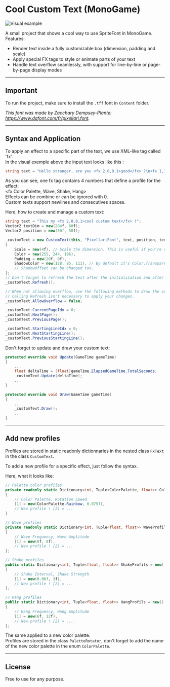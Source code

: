 # Cool Custom Text (MonoGame)

![Visual example](Docs/CoolAnimatedText.gif "Visual exemple")

A small project that shows a cool way to use SpriteFont in MonoGame.  
Features: 
* Render text inside a fully customizable box (dimension, padding and scale)
* Apply special FX tags to style or animate parts of your text
* Handle text overflow seamlessly, with support for line-by-line or page-by-page display modes

---

## Important

To run the project, make sure to install the `.tff` font in `Content` folder.  

_This font was made by Zacchary Dempsey-Plante: https://www.dafont.com/fr/pixellari.font._

---

## Syntax and Application

To apply an effect to a specific part of the text, we use XML-like tag called 'fx'.  
In the visual exemple above the input text looks like this :  
```csharp
string text = "Hello stranger, are you <fx 2,0,0,1>good</fx> ?\n<fx 1,1,0,0>*************************************</fx><fx 6,0,1,0>This line is scared</fx> <fx 6,1,0,0>></fx><fx 7,0,0,0>0123456789</fx><fx 6,1,0,0><</fx>";
```

As you can see, one fx tag contains 4 numbers that define a profile for the effect:  
<fx Color Palette, Wave, Shake, Hang>  
Effects can be combine or can be ignored with 0.  
Custom texts support newlines and consecutives spaces.

Here, how to create and manage a custom text:  
```csharp
string text = "This my <fx 2,0,0,1>cool custom text</fx> !";
Vector2 textDim = new(284f, 60f);
Vector2 position = new(50f, 50f);

_customText = new CustomText(this, "PixellariFont", text, position, textDim) // 'this' is Game1
{
    Scale = new(4f), // Scale the dimension. This is useful if you're working with scaled UI and want to have a coherent dimension.
    Color = new(255, 244, 196),
    Padding = new(20f, 0f),
    ShadowColor = new(128, 85, 111), // By default it's Color.Transparent which disable it.
    // ShadowOffset can be changed too.
};
// Don't forget to refresh the text after the initialization and after you change the text properties. (except related to overflow)
_customText.Refresh();

// When not allowing overflow, use the following methods to draw the overflowing text.
// Calling Refresh isn't necessary to apply your changes.
_customText.AllowOverflow = false;

_customText.CurrentPageIdx = 0;
_customText.NextPage();
_customText.PreviousPage();

_customText.StartingLineIdx = 0;
_customText.NextStartingLine();
_customText.PreviousStartingLine();
```

Don't forget to update and draw your custom text:
```csharp
protected override void Update(GameTime gameTime)
{
    ...
    float deltaTime = (float)gameTime.ElapsedGameTime.TotalSeconds;
    _customText.Update(deltaTime);
    ...    
}

protected override void Draw(GameTime gameTime)
{
    ...
    _customText.Draw();
    ...
}
```

---

## Add new profiles

Profiles are stored in static readonly dictionnaries in the nested class `FxText` in the class `CustomText`.  

To add a new profile for a specific effect, just follow the syntax.  

Here, what it looks like:

```csharp
// Palette color profiles
private readonly static Dictionary<int, Tuple<ColorPalette, float>> ColorProfiles = new()
{
    // Color Palette, Rotation Speed 
    [1] = new(ColorPalette.Rainbow, 0.075f),
    // New profile ! [2] = ...
}

// Wave profiles
private readonly static Dictionary<int, Tuple<float, float>> WaveProfils = new()
{
    // Wave Frequency, Wave Amplitude
    [1] = new(8f, 8f),
    // New profile ! [2] = ...
};

// Shake profiles
public static Dictionary<int, Tuple<float, float>> ShakeProfils = new()
{
    // Shake Interval, Shake Strength
    [1] = new(0.06f, 3f),
    // New profile ! [2] = ...
};

// Hang profiles
public static Dictionary<int, Tuple<float, float>> HangProfils = new()
{
    // Hang Frequency, Hang Amplitude
    [1] = new(6f, 12f),
    // New profile ! [2] = ....
};
```

The same applied to a new color palette.  
Profiles are stored in the class `PaletteRotator`, don't forget to add the name of the new color palette in the enum `ColorPalette`.

---

## License

Free to use for any purpose. 
